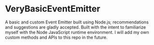 # VeryBasicEventEmitter
A basic and custom Event Emitter built using Node.js; recommendations and suggestions are gladly accepted.
Built with the intent to familiarize myself with the Node JavaScript runtime environment. I will add my own custom methods and APIs to this repo in the future. 
